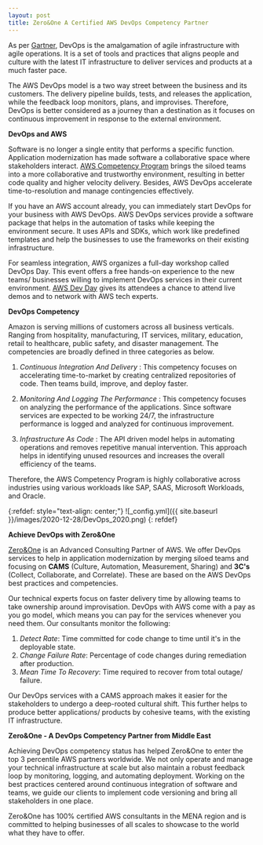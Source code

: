 ```yaml
---
layout: post
title: Zero&One A Certified AWS DevOps Competency Partner
---
```


As per [Gartner](https://www.gartner.com/en/information-technology/glossary/devops "Gartner"), DevOps is the amalgamation of agile infrastructure with agile operations. It is a set of tools and practices that aligns people and culture with the latest IT infrastructure to deliver services and products at a much faster pace.

The AWS DevOps model is a two way street between the business and its customers. The delivery pipeline builds, tests, and releases the application, while the feedback loop monitors, plans, and improvises. Therefore, DevOps is better considered as a journey than a destination as it focuses on continuous improvement in response to the external environment.

**DevOps and AWS**

Software is no longer a single entity that performs a specific function. Application modernization has made software a collaborative space where stakeholders interact. [AWS Competency Program](https://aws.amazon.com/partners/competencies/ "AWS Competency Program") brings the siloed teams into a more collaborative and trustworthy environment, resulting in better code quality and higher velocity delivery. Besides, AWS DevOps accelerate time-to-resolution and manage contingencies effectively.

If you have an AWS account already, you can immediately start DevOps for your business with AWS DevOps. AWS DevOps services provide a software package that helps in the automation of tasks while keeping the environment secure. It uses APIs and SDKs, which work like predefined templates and help the businesses to use the frameworks on their existing infrastructure.

For seamless integration, AWS organizes a full-day workshop called DevOps Day. This event offers a free hands-on experience to the new teams/ businesses willing to implement DevOps services in their current environment. [AWS Dev Day](https://aws.amazon.com/events/devday/ "AWS Dev Day") gives its attendees a chance to attend live demos and to network with AWS tech experts.

**DevOps Competency**

Amazon is serving millions of customers across all business verticals. Ranging from hospitality, manufacturing, IT services, military, education, retail to healthcare, public safety, and disaster management. The competencies are broadly defined in three categories as below.

1. _Continuous Integration And Delivery_ : This competency focuses on accelerating time-to-market by creating centralized repositories of code. Then teams build, improve, and deploy faster.

2. _Monitoring And Logging The Performance_ : This competency focuses on analyzing the performance of the applications. Since software services are expected to be working 24/7, the infrastructure performance is logged and analyzed for continuous improvement.

3. _Infrastructure As Code_ : The API driven model helps in automating operations and removes repetitive manual intervention. This approach helps in identifying unused resources and increases the overall efficiency of the teams.

Therefore, the AWS Competency Program is highly collaborative across industries using various workloads like SAP, SAAS, Microsoft Workloads, and Oracle.

{:refdef: style="text-align: center;"}
![_config.yml]({{ site.baseurl }}/images/2020-12-28/DevOps_2020.png)
{: refdef}

**Achieve DevOps with Zero&One**

[Zero&One](https://zeroandone.me/ "Zero&One") is an Advanced Consulting Partner of AWS. We offer DevOps services to help in application modernization by merging siloed teams and focusing on **CAMS** (Culture, Automation, Measurement, Sharing) and **3C's** (Collect, Collaborate, and Correlate). These are based on the AWS DevOps best practices and competencies.

Our technical experts focus on faster delivery time by allowing teams to take ownership around improvisation. DevOps with AWS come with a pay as you go model, which means you can pay for the services whenever you need them. Our consultants monitor the following:

1. _Detect Rate_: Time committed for code change to time until it's in the deployable state.
2. _Change Failure Rate_: Percentage of code changes during remediation after production.
3. _Mean Time To Recovery_: Time required to recover from total outage/ failure.

Our DevOps services with a CAMS approach makes it easier for the stakeholders to undergo a deep-rooted cultural shift. This further helps to produce better applications/ products by cohesive teams, with the existing IT infrastructure.

**Zero&One - A DevOps Competency Partner from Middle East**

Achieving DevOps competency status has helped Zero&One to enter the top 3 percentile AWS partners worldwide. We not only operate and manage your technical infrastructure at scale but also maintain a robust feedback loop by monitoring, logging, and automating deployment. Working on the best practices centered around continuous integration of software and teams, we guide our clients to implement code versioning and bring all stakeholders in one place.

Zero&One has 100% certified AWS consultants in the MENA region and is committed to helping businesses of all scales to showcase to the world what they have to offer.
